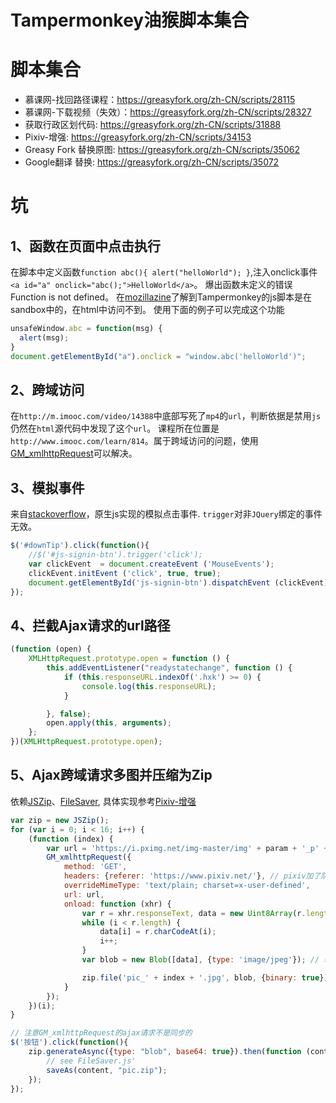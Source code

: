 # Tampermonkey油猴脚本集合


# 脚本集合
- 慕课网-找回路径课程：https://greasyfork.org/zh-CN/scripts/28115
- 慕课网-下载视频（失效）：https://greasyfork.org/zh-CN/scripts/28327
- 获取行政区划代码: https://greasyfork.org/zh-CN/scripts/31888
- Pixiv-增强: https://greasyfork.org/zh-CN/scripts/34153
- Greasy Fork 替换原图: https://greasyfork.org/zh-CN/scripts/35062
- Google翻译 替换: https://greasyfork.org/zh-CN/scripts/35072

# 坑
## 1、函数在页面中点击执行
在脚本中定义函数`function abc(){ alert("helloWorld"); }`,注入onclick事件`<a id="a" onclick="abc();">HelloWorld</a>`。
爆出函数未定义的错误Function is not defined。
在[mozillazine](http://forums.mozillazine.org/viewtopic.php?p=2007224)了解到Tampermonkey的js脚本是在sandbox中的，在html中访问不到。
使用下面的例子可以完成这个功能
```js
unsafeWindow.abc = function(msg) {
  alert(msg);
}
document.getElementById("a").onclick = "window.abc('helloWorld')";
```

## 2、跨域访问
在`http://m.imooc.com/video/14388`中底部写死了`mp4`的`url`，判断依据是禁用`js`仍然在`html`源代码中发现了这个`url`。
课程所在位置是`http://www.imooc.com/learn/814`。属于跨域访问的问题，使用[GM_xmlhttpRequest](https://wiki.greasespot.net/GM_xmlhttpRequest)可以解决。

## 3、模拟事件
来自[stackoverflow](http://stackoverflow.com/questions/24025165/simulating-a-mousedown-click-mouseup-sequence-in-tampermonkey)，原生js实现的模拟点击事件.
`trigger`对非`JQuery`绑定的事件无效。
```js
$('#downTip').click(function(){
	//$('#js-signin-btn').trigger('click');
    var clickEvent  = document.createEvent ('MouseEvents');
    clickEvent.initEvent ('click', true, true);
    document.getElementById('js-signin-btn').dispatchEvent (clickEvent);
});
```

## 4、拦截Ajax请求的url路径
```js
(function (open) {
    XMLHttpRequest.prototype.open = function () {
        this.addEventListener("readystatechange", function () {
            if (this.responseURL.indexOf('.hxk') >= 0) {
                console.log(this.responseURL);
            }

        }, false);
        open.apply(this, arguments);
    };
})(XMLHttpRequest.prototype.open);
```

## 5、Ajax跨域请求多图并压缩为Zip
依赖[JSZip](https://github.com/Stuk/jszip)、[FileSaver](https://github.com/eligrey/FileSaver.js), 具体实现参考[Pixiv-增强]( https://greasyfork.org/zh-CN/scripts/34153)
```js
var zip = new JSZip();
for (var i = 0; i < 16; i++) {
    (function (index) {
        var url = 'https://i.pximg.net/img-master/img' + param + '_p' + index + '_master1200.jpg';
        GM_xmlhttpRequest({
            method: 'GET',
            headers: {referer: 'https://www.pixiv.net/'}, // pixiv加了防盗链referer
            overrideMimeType: 'text/plain; charset=x-user-defined',
            url: url,
            onload: function (xhr) {
                var r = xhr.responseText, data = new Uint8Array(r.length), i = 0;
                while (i < r.length) {
                    data[i] = r.charCodeAt(i);
                    i++;
                }
                var blob = new Blob([data], {type: 'image/jpeg'}); // 转为Blob类型

                zip.file('pic_' + index + '.jpg', blob, {binary: true}); // 压入zip中
            }
        });
    })(i);
}

// 注意GM_xmlhttpRequest的ajax请求不是同步的
$('按钮').click(function(){
    zip.generateAsync({type: "blob", base64: true}).then(function (content) {
        // see FileSaver.js'
        saveAs(content, "pic.zip");
    });
});
```
